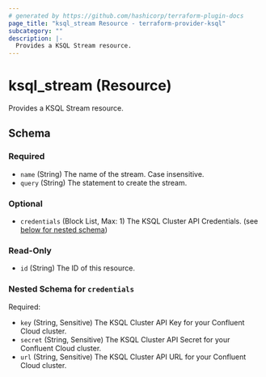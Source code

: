 ```yaml
---
# generated by https://github.com/hashicorp/terraform-plugin-docs
page_title: "ksql_stream Resource - terraform-provider-ksql"
subcategory: ""
description: |-
  Provides a KSQL Stream resource.
---
```


# ksql_stream (Resource)

Provides a KSQL Stream resource.



<!-- schema generated by tfplugindocs -->
## Schema

### Required

- `name` (String) The name of the stream. Case insensitive.
- `query` (String) The statement to create the stream.

### Optional

- `credentials` (Block List, Max: 1) The KSQL Cluster API Credentials. (see [below for nested schema](#nestedblock--credentials))

### Read-Only

- `id` (String) The ID of this resource.

<a id="nestedblock--credentials"></a>
### Nested Schema for `credentials`

Required:

- `key` (String, Sensitive) The KSQL Cluster API Key for your Confluent Cloud cluster.
- `secret` (String, Sensitive) The KSQL Cluster API Secret for your Confluent Cloud cluster.
- `url` (String, Sensitive) The KSQL Cluster API URL for your Confluent Cloud cluster.


